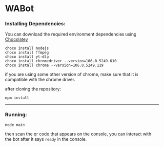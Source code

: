 # WABot


### Installing Dependencies:

You can download the required environment dependencies using [Chocolatey](https://chocolatey.org/install)

```
choco install nodejs
choco install ffmpeg
choco install yt-dlp
choco install chromedriver --version=106.0.5249.610
choco install chrome --version=106.0.5249.119
```

if you are using some other version of chrome, make sure that it is compatible with the chrome driver.

after cloning the repository:

```
npm install
```

---

### Running:

```
node main
```

then scan the qr code that appears on the console, you can interact with the bot after  it says `ready` in the console.